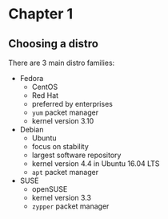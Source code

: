 # Chapter 1
## Choosing a distro
There are 3 main distro families:
* Fedora
    * CentOS
    * Red Hat
    * preferred by enterprises
    * `yum` packet manager
    * kernel version 3.10
* Debian
    * Ubuntu
    * focus on stability
    * largest software repository
    * kernel version 4.4 in Ubuntu 16.04 LTS
    * `apt` packet manager
* SUSE
    * openSUSE
    * kernel version 3.3
    * `zypper` packet manager